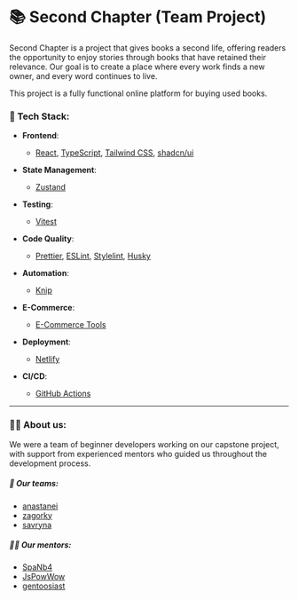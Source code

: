 # 📚 Second Chapter (Team Project)

Second Chapter is a project that gives books a second life, offering readers the opportunity to enjoy stories through books that have retained their relevance. Our goal is to create a place where every work finds a new owner, and every word continues to live.

This project is a fully functional online platform for buying used books.

### 🧱 Tech Stack:

- **Frontend**:
  - [React](https://reactjs.org), [TypeScript](https://www.typescriptlang.org), [Tailwind CSS](https://tailwindcss.com), [shadcn/ui](https://ui.shadcn.com/)
- **State Management**:
  - [Zustand](https://zustand.docs.pmnd.rs/getting-started/introduction)
- **Testing**:

  - [Vitest](https://vitest.dev)

- **Code Quality**:

  - [Prettier](https://prettier.io), [ESLint](https://eslint.org), [Stylelint](https://stylelint.io), [Husky](https://typicode.github.io/husky/)

- **Automation**:

  - [Knip](https://github.com/knipjs/knip)

- **E-Commerce**:

  - [E-Commerce Tools](https://docs.commercetools.com/docs)

- **Deployment**:

  - [Netlify](https://www.netlify.com)

- **CI/CD**:
  - [GitHub Actions](https://github.com/features/actions)

---
### 🧑‍💻 About us:

We were a team of beginner developers working on our capstone project, with support from experienced mentors who guided us throughout the development process.

##### 🧚 Our teams:

- [anastanei](https://github.com/anastanei)
- [zagorky](https://github.com/zagorky)
- [savryna](https://github.com/savryna)

##### 👩‍🏫 Our mentors:

- [SpaNb4](https://github.com/SpaNb4)
- [JsPowWow](https://github.com/JsPowWow)
- [gentoosiast](https://github.com/gentoosiast)